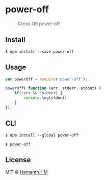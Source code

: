 # power-off

> Cross OS power-off.


## Install

```
$ npm install --save power-off
```


## Usage

```js
var powerOff = require('power-off');

powerOff( function (err, stderr, stdout) {
	if(!err && !stderr) {
		console.log(stdout);
	}
});
```

## CLI

```
$ npm install --global power-off
```

```
$ power-off 
```



## License

MIT © [Hemanth.HM](http://h3manth.com)
